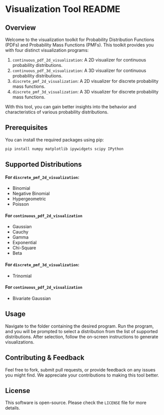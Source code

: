 # Visualization Tool README

## Overview

Welcome to the visualization toolkit for Probability Distribution Functions (PDFs) and Probability Mass Functions (PMFs). This toolkit provides you with four distinct visualization programs:

1. `continuous_pdf_2d_visualization`: A 2D visualizer for continuous probability distributions.
2. `continuous_pdf_3d_visualization`: A 3D visualizer for continuous probability distributions.
3. `discrete_pmf_2d_visualization`: A 2D visualizer for discrete probability mass functions.
4. `discrete_pmf_3d_visualization`: A 3D visualizer for discrete probability mass functions.

With this tool, you can gain better insights into the behavior and characteristics of various probability distributions.

## Prerequisites

You can install the required packages using pip:

```bash
pip install numpy matplotlib ipywidgets scipy IPython
```

## Supported Distributions

#### For `discrete_pmf_2d_visualization`:

- Binomial
- Negative Binomial
- Hypergeometric
- Poisson

#### For `continuous_pdf_2d_visualization`

- Gaussian
- Cauchy
- Gamma
- Exponential
- Chi-Square
- Beta

#### For `discrete_pmf_3d_visualization`:

- Trinomial

#### For `continuous_pdf_2d_visualization`

- Bivariate Gaussian

## Usage

Navigate to the folder containing the desired program. Run the program, and you will be prompted to select a distribution from the list of supported distributions. After selection, follow the on-screen instructions to generate visualizations.

## Contributing & Feedback

Feel free to fork, submit pull requests, or provide feedback on any issues you might find. We appreciate your contributions to making this tool better.

## License

This software is open-source. Please check the `LICENSE` file for more details.
